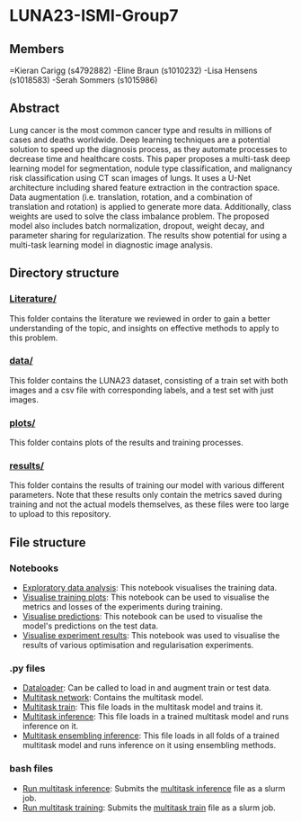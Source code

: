# LUNA23-ISMI-Group7

## Members
=Kieran Carigg (s4792882)
-Eline Braun (s1010232)
-Lisa Hensens (s1018583)
-Serah Sommers (s1015986)

## Abstract
Lung cancer is the most common cancer type and results in millions of cases and deaths worldwide. Deep learning techniques are a potential solution to speed up the diagnosis process, as they automate processes to decrease time and healthcare costs. 
This paper proposes a multi-task deep learning model for segmentation, nodule type classification, and malignancy risk classification using CT scan images of lungs. It uses a U-Net architecture including shared feature extraction in the contraction space. Data augmentation (i.e. translation, rotation, and a combination of translation and rotation) is applied to generate more data. Additionally, class weights are used to solve the class imbalance problem. The proposed model also includes batch normalization, dropout, weight decay, and parameter sharing for regularization. The results show potential for using a multi-task learning model in diagnostic image analysis.

## Directory structure
### [Literature/](Literature/)
This folder contains the literature we reviewed in order to gain a better understanding of the topic, and insights on effective methods to apply to this problem.

### [data/](data/)
This folder contains the LUNA23 dataset, consisting of a train set with both images and a csv file with corresponding labels, and a test set with just images.

### [plots/](plots/)
This folder contains plots of the results and training processes.

### [results/](results/)
This folder contains the results of training our model with various different parameters. Note that these results only contain the metrics saved during training and not the actual models themselves, as these files were too large to upload to this repository.

## File structure
### Notebooks
- [Exploratory data analysis](exploratory-data-analysis.ipynb): This notebook visualises the training data.
- [Visualise training plots](visualize-training-plots.ipynb): This notebook can be used to visualise the metrics and losses of the experiments during training.
- [Visualise predictions](visualize-predictions.ipynb): This notebook can be used to visualise the model's predictions on the test data.
- [Visualise experiment results](visualise_experiment_results_plots.ipynb): This notebook was used to visualise the results of various optimisation and regularisation experiments.

### .py files
- [Dataloader](dataloader.py): Can be called to load in and augment train or test data.
- [Multitask network](multitask_network.py): Contains the multitask model.
- [Multitask train](multitask_train.py): This file loads in the multitask model and trains it.
- [Multitask inference](multitask_inference.py): This file loads in a trained multitask model and runs inference on it.
- [Multitask ensembling inference](multitask_inference_ensembling.py): This file loads in all folds of a trained multitask model and runs inference on it using ensembling methods.

### bash files
- [Run multitask inference](run_multitask_inference.sh): Submits the [multitask inference](multitask_inference.py) file as a slurm job.
- [Run multitask training](run_multitask_training.sh): Submits the [multitask train](multitask_train.py) file as a slurm job.
